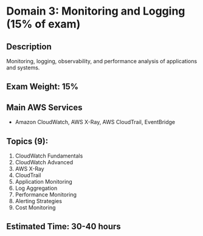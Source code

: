 # Domain 3: Monitoring and Logging (15% of exam)

## Description
Monitoring, logging, observability, and performance analysis of applications and systems.

## Exam Weight: 15%

## Main AWS Services
- Amazon CloudWatch, AWS X-Ray, AWS CloudTrail, EventBridge

## Topics (9):
1. CloudWatch Fundamentals
2. CloudWatch Advanced
3. AWS X-Ray
4. CloudTrail
5. Application Monitoring
6. Log Aggregation
7. Performance Monitoring
8. Alerting Strategies
9. Cost Monitoring

## Estimated Time: 30-40 hours
